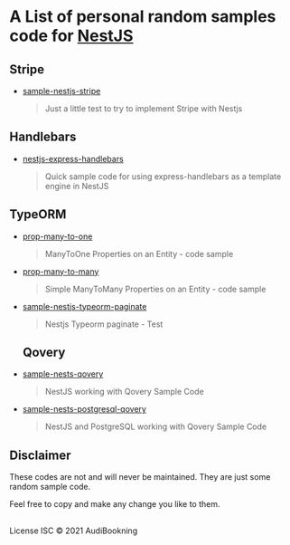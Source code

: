 # A List of personal random samples code for [NestJS](https://nestjs.com/)

## Stripe

- [sample-nestjs-stripe](https://github.com/audiBookning/sample-nestjs-stripe)

  > Just a little test to try to implement Stripe with Nestjs

## Handlebars

- [nestjs-express-handlebars](https://github.com/audiBookning/nestjs-express-handlebars)

  > Quick sample code for using express-handlebars as a template engine in NestJS

## TypeORM

- [prop-many-to-one](https://github.com/audiBookning/prop-many-to-one)

  > ManyToOne Properties on an Entity - code sample

- [prop-many-to-many](https://github.com/audiBookning/prop-many-to-many)

  > Simple ManyToMany Properties on an Entity - code sample

- [sample-nestjs-typeorm-paginate](https://github.com/audiBookning/sample-nestjs-typeorm-paginate)

  > Nestjs Typeorm paginate - Test

  ## Qovery

- [sample-nests-qovery](https://github.com/audiBookning/sample-nests-qovery)

  > NestJS working with Qovery Sample Code

- [sample-nests-postgresql-qovery](https://github.com/audiBookning/sample-nests-postgresql-qovery)

  > NestJS and PostgreSQL working with Qovery Sample Code

## Disclaimer

These codes are not and will never be maintained. They are just some random sample code.

Feel free to copy and make any change you like to them.

##

License
ISC © 2021 AudiBookning
